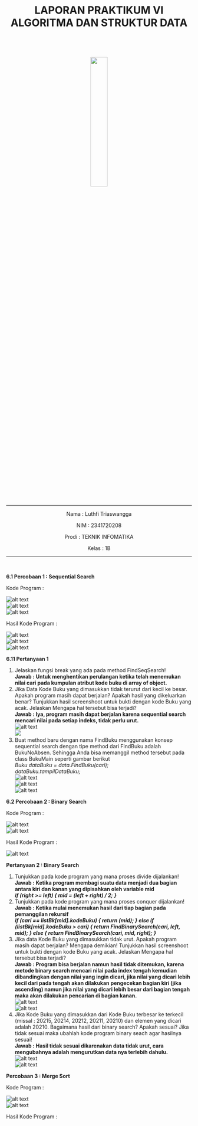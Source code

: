 # <p align ="center">  LAPORAN PRAKTIKUM VI ALGORITMA DAN STRUKTUR DATA </p> 
<br><br>

<p align="center">
   <img src="https://static.wikia.nocookie.net/logopedia/images/8/8a/Politeknik_Negeri_Malang.png/revision/latest?cb=20190922202558" width="30%"> </p>

<br>

<hr>
<p align = "center"> Nama  : Luthfi Triaswangga </p>
<p align = "center"> NIM   : 2341720208 </p>
<p align = "center"> Prodi : TEKNIK INFOMATIKA</p>
<p align = "center"> Kelas : 1B </p>
<hr><br>

<b>6.1 Percobaan 1 : Sequential Search</b>

Kode Program :

![alt text](image.png)<br>
![alt text](image-1.png)<br>
![alt text](image-2.png)<br>

Hasil Kode Program : 

![alt text](image-3.png)<br>
![alt text](image-4.png)<br>
![alt text](image-5.png)<br>

<b>6.11 Pertanyaan 1</b>

1. Jelaskan fungsi break yang ada pada method FindSeqSearch!<br>
<b>Jawab : Untuk menghentikan perulangan ketika telah menemukan nilai cari pada kumpulan atribut kode buku di array of object.</b><br>
2. Jika Data Kode Buku yang dimasukkan tidak terurut dari kecil ke besar. Apakah program masih 
dapat berjalan? Apakah hasil yang dikeluarkan benar? Tunjukkan hasil screenshoot untuk bukti 
dengan kode Buku yang acak. Jelaskan Mengapa hal tersebut bisa terjadi?<br>
<b>Jawab : Iya, program masih dapat berjalan karena sequential search mencari nilai pada setiap indeks, tidak perlu urut.</b><br>
![alt text](image-6.png)<br>
![](image-7.png)
3. Buat method baru dengan nama FindBuku menggunakan konsep sequential search dengan tipe 
method dari FindBuku adalah BukuNoAbsen. Sehingga Anda bisa memanggil method 
tersebut pada class BukuMain seperti gambar berikut<br> 
<i>Buku dataBuku = data.FindBuku(cari);<br>
dataBuku.tampilDataBuku;</i><br>
![alt text](image-8.png)<br>
![alt text](image-9.png)<br>
![alt text](image-10.png)<br>

<b>6.2 Percobaan 2 : Binary Search</b>

Kode Program :

![alt text](image-11.png)<br>
![alt text](image-12.png)<br>

Hasil Kode Program : 

![alt text](image-13.png)<br>

<b>Pertanyaan 2 : Binary Search</b>

1. Tunjukkan pada kode program yang mana proses divide dijalankan!<br><b>
Jawab : Ketika program membagi suatu data menjadi dua bagian antara kiri dan kanan yang dipisahkan oleh variable mid<br><i>
if (right >= left) { mid = (left + right) / 2; }</b></i>
2. Tunjukkan pada kode program yang mana proses conquer dijalankan!<br><b>
Jawab : Ketika mulai menemukan hasil dari tiap bagian pada pemanggilan rekursif<br><i>
if (cari == listBk[mid].kodeBuku) { return (mid); } else if (listBk[mid].kodeBuku > cari) { return FindBinarySearch(cari, left, mid); } else { return FindBinarySearch(cari, mid, right); }</b></i>
4. Jika data Kode Buku yang dimasukkan tidak urut. Apakah program masih dapat berjalan? Mengapa 
demikian! Tunjukkan hasil screenshoot untuk bukti dengan kode Buku yang acak. Jelaskan 
Mengapa hal tersebut bisa terjadi?<br><b>
Jawab : Program bisa berjalan namun hasil tidak ditemukan, karena metode binary search mencari nilai pada index tengah kemudian dibandingkan dengan nilai yang ingin dicari, jika nilai yang dicari lebih kecil dari pada tengah akan dilakukan pengecekan bagian kiri (jika ascending) namun jika nilai yang dicari lebih besar dari bagian tengah maka akan dilakukan pencarian di bagian kanan.</b><br>
![alt text](image-14.png)<br>
![alt text](image-15.png)<br>
3. Jika Kode Buku yang dimasukkan dari Kode Buku terbesar ke terkecil (missal : 20215, 20214, 
20212, 20211, 20210) dan elemen yang dicari adalah 20210. Bagaimana hasil dari binary search? 
Apakah sesuai? Jika tidak sesuai maka ubahlah kode program binary seach agar hasilnya sesuai!<br><b>
Jawab : Hasil tidak sesuai dikarenakan data tidak urut, cara mengubahnya adalah mengurutkan data nya terlebih dahulu.</b><br>
![alt text](image-16.png)<br>
![alt text](image-17.png)<br>

<b>Percobaan 3 : Merge Sort</b>

Kode Program : 

![alt text](image-18.png)<br>
![alt text](image-19.png)<br>

Hasil Kode Program :
